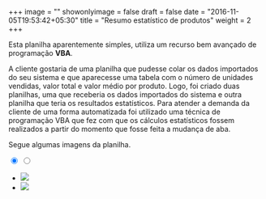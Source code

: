 +++
image = ""
showonlyimage = false
draft = false
date = "2016-11-05T19:53:42+05:30"
title = "Resumo estatístico de produtos"
weight = 2
+++

Esta planilha aparentemente simples, utiliza um recurso bem avançado de programação **VBA**.  
<!--more-->

A cliente gostaria de uma planilha que pudesse colar os dados importados do seu sistema e que aparecesse uma tabela com o número de unidades vendidas, valor total e valor médio por produto. Logo, foi criado duas planilhas, uma que receberia os dados importados do sistema e outra planilha que teria os resultados estatísticos. Para atender a demanda da cliente de uma forma automatizada foi utilizado uma técnica de programação VBA que fez com que os cálculos estatísticos fossem realizados a partir do momento que fosse feita a mudança de aba. 

Segue algumas imagens da planilha.

<div>
  <input type="radio" class="slide-controller2" name="slide" checked />
  <input type="radio" class="slide-controller2" name="slide" />
  
  <div class="slide-show" >
    <ul class="slides-list2" >
      <li class="slide" >
        <img src="/portfolio/imgport5/port5_1.png" />
      </li>
      <li class="slide" >
        <img src="/portfolio/imgport5/port5_2.png" />
      </li>
    </ul>
  </div>
</div>